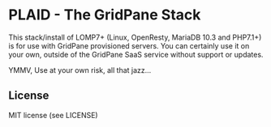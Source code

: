 # PLAID - The GridPane Stack

This stack/install of LOMP7+ (Linux, OpenResty, MariaDB 10.3 and PHP7.1+) is for use with GridPane provisioned servers. You can certainly use it on your own, outside of the GridPane SaaS service without support or updates. 

YMMV, Use at your own risk, all that jazz...

## License

MIT license (see LICENSE)
